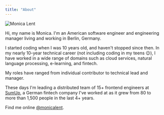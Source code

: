 ```yaml
---
title: "About"
---
```


![Monica Lent](/images/photo-rectangle.jpg)

Hi, my name is Monica. I'm an American software engineer and engineering
manager living and working in Berlin, Germany.

I started coding when I was 10 years old, and haven't stopped since then. In my
nearly 10-year technical career (not including coding in my teens :wink:), I have
worked in a wide range of domains such as cloud services, natural language
processing, e-learning, and fintech.

My roles have ranged from individual contributor to technical lead and manager.

These days I'm leading a distributed team of 15+ frontend engineers at
[SumUp](https://sumup.com), a German fintech company I've worked at as it grew
from 80 to more than 1,500 people in the last 4+ years.

Find me online [@monicalent](https://twitter.com/monicalent).
